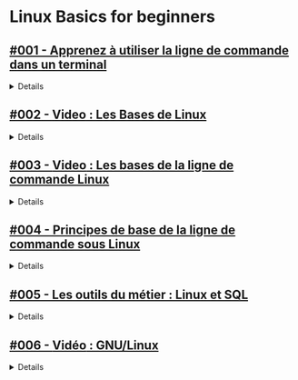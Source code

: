 # **Linux Basics for beginners**

## [#001 - Apprenez à utiliser la ligne de commande dans un terminal](https://openclassrooms.com/fr/courses/6173491-apprenez-a-utiliser-la-ligne-de-commande-dans-un-terminal)

<details>
  <summary>Details</summary>

  	
## Partie 1 :  Découvrez les bases du Terminal
1. Découvrez le terminal
2. Utilisez votre première commande
3. Naviguez dans le système

**Quiz : Testez vos connaissances sur le terminal**

## Partie 2 : Manipulez des fichiers avec un terminal
1. Créez vos fichiers et vos dossiers
2. Manipulez des éléments sur votre ordinateur
3. Allez plus loin avec de nouvelles commandes
4. Faites le bilan

</details>

## [#002 - **Video** : Les Bases de Linux](https://www.youtube.com/watch?v=dCL3IwQaNN8&pp=ygUOQmFzZXMgZGUgbGludXg%3D)

<details>
  <summary>Details</summary>
  Details
</details>

## [#003 - **Video** : Les bases de la ligne de commande Linux](https://www.youtube.com/watch?v=ngcmXzy8vaI&pp=ygUOQmFzZXMgZGUgbGludXg%3D)

<details>
  <summary>Details</summary>
  Details
</details>

## [#004 - Principes de base de la ligne de commande sous Linux](https://www.coursera.org/projects/principes-de-base-de-la-ligne-de-commande-sous-linux)

<details>
  <summary>Details</summary>

1. Début amusant avec Linux

2. MAN la commande Linux la plus importante

3. Exploration de SUDO

4. Navigation et gestion des fichiers

5. Création et affichage de fichiers

6. Plus d'options avec linux

</details>

## [#005 - Les outils du métier : Linux et SQL](https://www.coursera.org/learn/les-outils-du-metier-linux-et-sql)

<details>
  <summary>Details</summary>
  Details
</details>

## [#006 - **Vidéo** : GNU/Linux](https://youtu.be/py1E14pXfAM?si=wYvOlPeOXS2bD_nm)

<details>
  <summary>Details</summary>
1. Début amusant avec Linux

2. MAN la commande Linux la plus importante

3. Exploration de SUDO

4. Navigation et gestion des fichiers

5. Création et affichage de fichiers

6. Plus d'options avec linux
</details>